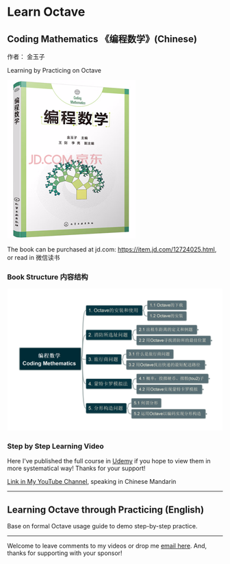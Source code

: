 # Learn Octave

## Coding Mathematics 《编程数学》(Chinese)

作者： 金玉子

Learning by Practicing on Octave

![book-cover](img/CodingMath-cover-small.png)

The book can be purchased at jd.com: https://item.jd.com/12724025.html, or read in 微信读书

### Book Structure 内容结构

![L2-Mindmap](img/CodingMethematics-MindMap.png)

### Step by Step Learning Video

Here I've published the full course in [Udemy](https://www.udemy.com/course/coding-mathematics-via-octeva/?referralCode=17DE26ECE0F2BB29DA4B) if you hope to view them in more systematical way! Thanks for your support!

[Link in My YouTube Channel](https://www.youtube.com/playlist?list=PL6DEHvciXKeW7wVsceucyZTEK6-_CjPFq), speaking in Chinese Mandarin

---

## Learning Octave through Practicing (English)

Base on formal Octave usage guide to demo step-by-step practice.

---

Welcome to leave comments to my videos or drop me [email here](mailto:xiaoqizhao@outlook.com). And, thanks for supporting with your sponsor!
